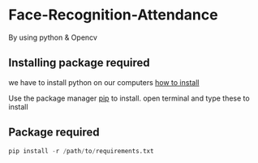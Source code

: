 # Face-Recognition-Attendance
By using python & Opencv 
## Installing package required
we have to install python on our computers [how to install](https://www.youtube.com/watch?v=uDbDIhR76H4&t=13s)

Use the package manager [pip](https://pip.pypa.io/en/stable/) to install.
open terminal and type these to install
## Package required
```python
pip install -r /path/to/requirements.txt
```
